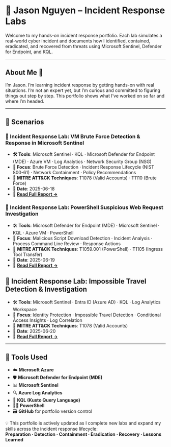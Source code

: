 # 🦉 Jason Nguyen – Incident Response Labs

Welcome to my hands-on incident response portfolio. Each lab simulates a real-world cyber incident and documents how I identified, contained, eradicated, and recovered from threats using Microsoft Sentinel, Defender for Endpoint, and KQL.

---

## About Me 👋

I’m Jason. I’m learning incident response by getting hands-on with real situations. I’m not an expert yet, but I’m curious and committed to figuring things out step by step. This portfolio shows what I’ve worked on so far and where I’m headed.

---

## 📁 Scenarios

### 🔐 Incident Response Lab: VM Brute Force Detection & Response in Microsoft Sentinel

- **🛠️ Tools**: Microsoft Sentinel · KQL · Microsoft Defender for Endpoint (MDE) · Azure VM · Log Analytics · Network Security Group (NSG)
- **🎯 Focus**: Brute Force Detection · Incident Response Lifecycle (NIST 800-61) · Network Containment · Policy Recommendations
- **🧠 MITRE ATT&CK Techniques**: T1078 (Valid Accounts) · T1110 (Brute Force)
- **📅 Date**: 2025-06-18  
- **📄 [Read Full Report →](vm-brute-force-detection.md)**

### 🔐 Incident Response Lab: PowerShell Suspicious Web Request Investigation

- 🛠️ **Tools**: Microsoft Defender for Endpoint (MDE) · Microsoft Sentinel · KQL · Azure VM · PowerShell  
- 🎯 **Focus**: Malicious Script Download Detection · Incident Analysis · Process Command Line Review · Response Actions  
- 🧠 **MITRE ATT&CK Techniques**: T1059.001 (PowerShell) · T1105 (Ingress Tool Transfer)  
- 📅 **Date**: 2025-06-19  
- 📄 **[Read Full Report →](powershell-web-request/powershell-web-request.md)**

## 🔐 Incident Response Lab: Impossible Travel Detection & Investigation

- 🛠️ **Tools**: Microsoft Sentinel · Entra ID (Azure AD) · KQL · Log Analytics Workspace  
- 🎯 **Focus**: Identity Protection · Impossible Travel Detection · Conditional Access Insights · Log Correlation  
- 🧠 **MITRE ATT&CK Techniques**: T1078 (Valid Accounts) 
- 📅 **Date**: 2025-06-20  
- 📄 **[Read Full Report →](impossible-travel.md)**

---

## 🧰 Tools Used

- ☁️ **Microsoft Azure**  
- 🛡️ **Microsoft Defender for Endpoint (MDE)**  
- 📊 **Microsoft Sentinel**  
- 🔍 **Azure Log Analytics**  
- 💬 **KQL (Kusto Query Language)**  
- 🧑‍💻 **PowerShell**  
- 🗃️ **GitHub** for portfolio version control

💡 This portfolio is actively updated as I complete new labs and expand my skills across the incident response lifecycle:  
**Preparation · Detection · Containment · Eradication · Recovery · Lessons Learned**
